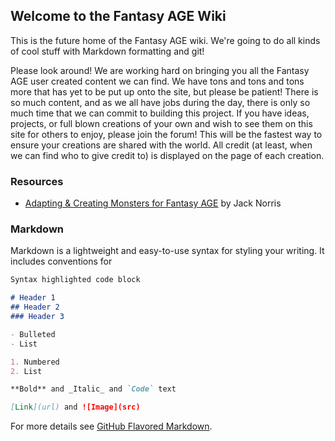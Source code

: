 ## Welcome to the Fantasy AGE Wiki

This is the future home of the Fantasy AGE wiki. We're going to do all kinds of cool stuff with Markdown formatting and git!

Please look around! We are working hard on bringing you all the Fantasy AGE user created content we can find. We have tons and tons and tons more that has yet to be put up onto the site, but please be patient! There is so much content, and as we all have jobs during the day, there is only so much time that we can commit to building this project. If you have ideas, projects, or full blown creations of your own and wish to see them on this site for others to enjoy, please join the forum! This will be the fastest way to ensure your creations are shared with the world. All credit (at least, when we can find who to give credit to) is displayed on the page of each creation.

### Resources

- [Adapting & Creating Monsters for Fantasy AGE](http://greenronin.com/blog/2015/10/05/the-care-and-feeding-of-monster-design/)  by Jack Norris

### Markdown

Markdown is a lightweight and easy-to-use syntax for styling your writing. It includes conventions for

```markdown
Syntax highlighted code block

# Header 1
## Header 2
### Header 3

- Bulleted
- List

1. Numbered
2. List

**Bold** and _Italic_ and `Code` text

[Link](url) and ![Image](src)
```

For more details see [GitHub Flavored Markdown](https://guides.github.com/features/mastering-markdown/).
